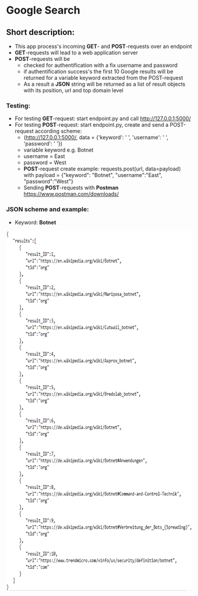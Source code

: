 # Google Search

## Short description: 
- This app process's incoming **GET**- and **POST**-requests over an endpoint
- **GET**-requests will lead to a web application server
- **POST**-requests will be 
  - checked for authentification with a fix username and password  
  - if authentification success's the first 10 Google results will be returned for a variable keyword extracted from the POST-request   
  - As a result a **JSON** string will be returned as a list of result objects with its position, url and top domain level

### Testing: 
- For testing **GET**-request: start endpoint.py and call http://127.0.0.1:5000/  
- For testing **POST**-request: start endpoint.py, create and send a POST-request according scheme:   
  - (http://127.0.0.1:5000/, data = {'keyword': '  ', 'username': '  ', 'password': '  '}) 
  - variable keyword e.g. Botnet  
  - username = East  
  - password = West  
  - **POST**-request create example: requests.post(url, data=payload) with payload = {"keyword": "Botnet", "username":"East", "password":"West"}  
  - Sending **POST**-requests with **Postman** https://www.postman.com/downloads/  

### JSON scheme and example:
  - Keyword: **Botnet**

<img src="JSON.PNG" height="973" width="699" >
